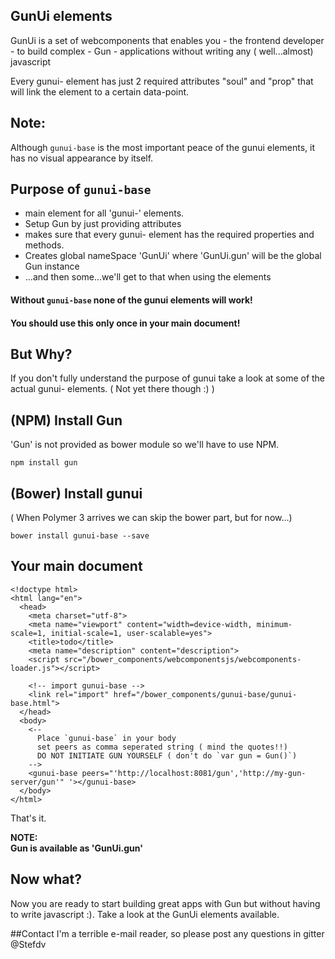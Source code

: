 ## GunUi elements
GunUi is a set of webcomponents that enables you - the frontend developer - to build complex - Gun - applications without writing any ( well...almost) javascript

Every gunui- element has just 2 required attributes "soul" and "prop" that will link the element to a certain data-point.
## Note:
Although `gunui-base` is the most important peace of the gunui elements, it has no visual appearance by itself.
## Purpose of `gunui-base`
* main element for all 'gunui-' elements.
* Setup Gun by just providing attributes
* makes sure that every gunui- element has the required properties and methods.
* Creates global nameSpace 'GunUi' where 'GunUi.gun' will be the global Gun instance
* ...and then some...we'll get to that when using the elements

#### Without `gunui-base` none of the gunui elements will work!

#### You should use this only once in your main document!

## But Why?
If you don't fully understand the purpose of gunui take a look at some of the actual gunui- elements. ( Not yet there though :) )

## (NPM) Install Gun
'Gun' is not provided as bower module so we'll have to use NPM.

```
npm install gun
```
## (Bower) Install gunui
( When Polymer 3 arrives we can skip the bower part, but for now...)
```
bower install gunui-base --save
```
## Your main document
```
<!doctype html>
<html lang="en">
  <head>
    <meta charset="utf-8">
    <meta name="viewport" content="width=device-width, minimum-scale=1, initial-scale=1, user-scalable=yes">
    <title>todo</title>
    <meta name="description" content="description">
    <script src="/bower_components/webcomponentsjs/webcomponents-loader.js"></script>

    <!-- import gunui-base -->
    <link rel="import" href="/bower_components/gunui-base/gunui-base.html">
  </head>
  <body>
    <--
      Place `gunui-base` in your body
      set peers as comma seperated string ( mind the quotes!!)
      DO NOT INITIATE GUN YOURSELF ( don't do `var gun = Gun()`)
    -->
    <gunui-base peers="'http://localhost:8081/gun','http://my-gun-server/gun'" '></gunui-base>
  </body>
</html>
```
That's it.

<b>NOTE:<br>
Gun is available as 'GunUi.gun'</b>

## Now what?
Now you are ready to start building great apps with Gun but without having to write javascript :). Take a look at the GunUi elements available.

##Contact
I'm a terrible e-mail reader, so please post any questions in gitter @Stefdv
